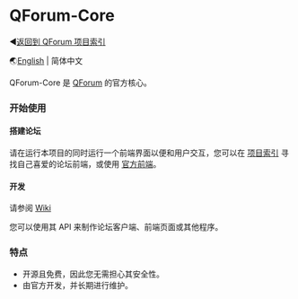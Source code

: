 # QForum-Core

◀[返回到 QForum 项目索引](https://github.com/Project-QForum/QForum)

🌏[English](https://github.com/Project-QForum/QForum-Core/) | 简体中文

QForum-Core 是 [QForum](https://github.com/Project-QForum/QForum) 的官方核心。

### 开始使用

#### 搭建论坛

请在运行本项目的同时运行一个前端界面以便和用户交互，您可以在 [项目索引](https://github.com/Project-QForum/QForum) 寻找自己喜爱的论坛前端，或使用 [官方前端](https://github.com/Project-QForum/QForum-MaterialTheme)。

#### 开发

请参阅 [Wiki](https://github.com/Project-QForum/QForum-Core/wiki/%E5%BC%80%E6%94%BE%E6%8E%A5%E5%8F%A3-API)

您可以使用其 API 来制作论坛客户端、前端页面或其他程序。

### 特点

- 开源且免费，因此您无需担心其安全性。
- 由官方开发，并长期进行维护。

